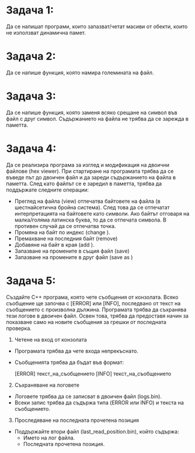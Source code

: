 # Задача 1: 
Да се напишат програми, които запазват/четат масиви от обекти, които не използват динамична памет.

# Задача 2: 
Да се напише функция, която намира големината на файл.

# Задача 3: 
Да се напише функция, която заменя всяко срещане на символ във файл с друг символ. Съдържанието на файла не трябва да се зарежда в паметта.

# Задача 4:
Да се реализира програма за изглед и модификация на двоични файлове (hex viewer). При стартиране на програмата трябва да се въведе път до двоичен файл и да зареди съдържанието на файла в паметта. След като файлът се е заредил в паметта, трябва да поддържате следните операции:

* Преглед на файла (view) отпечатва байтовете на файла (в шестнайсетична бройна система). След това да се отпечатат интерпретацията на байтовете като символи. Ако байтът отговаря на малка/голяма латинска буква, то да се отпечата символа. В противен случай да се отпечатва точка.
* Промяна на байт по индекс (change ).
* Премахване на последния байт (remove)
* Добавяне на байт в края (add ).
* Запазване на промените в същия файл (save)
* Запазване на промените в друг файл (save as )

# Задача 5:
Създайте C++ програма, която чете съобщения от конзолата. Всяко съобщение ще започва с [ERROR] или [INFO], последвано от текст на съобщението с произволна дължина. Програмата трябва да съхранява тези логове в двоичен файл. Освен това, трябва да предоставя начин за показване само на новите съобщения за грешки от последната проверка.

1. Четене на вход от конзолата

* Програмата трябва да чете входа непрекъснато.
* Съобщенията трябва да бъдат във формат:

  [ERROR] текст_на_съобщението
  [INFO] текст_на_съобщението
  
2. Съхраняване на логовете

* Логовете трябва да се записват в двоичен файл (logs.bin).
* Всеки запис трябва да съдържа типа (ERROR или INFO) и текста на съобщението.

3. Проследяване на последната прочетена позиция

* Поддържайте втори файл (last_read_position.bin), който съдържа:
  * Името на лог файла.
  * Последната прочетена позиция.
